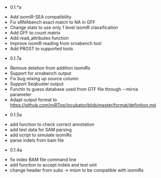 - 0.1.*a

 * Add isomiR-SEA compatibility
 * Fix sRNAbench exact match to NA in GFF
 * Change stats to use only 1 level isomiR classification
 * Add GFF to count matrix
 * Add read_attributes function
 * Improve isomiR reading from srnabench tool
 * Add PROST to supported tools

- 0.1.7a
 
 * Remove deletion from addition isomiRs
 * Support for srnabench output
 * Fix bug mixing up source column
 * Support Seqbuster output
 * Functin to guess database used from GTF file through --mirna parameter
 * Adapt output format to https://github.com/miRTop/incubator/blob/master/format/definition.md

- 0.1.5a
 
 * add function to check correct annotation
 * add test data for SAM parsing
 * add script to simulate isomiRs
 * parse indels from bam file
 
- 0.1.4a

 * fix index BAM file command line
 * add function to accept indels and test unit
 * change header from subs -> mism to be compatible with isomiRs
